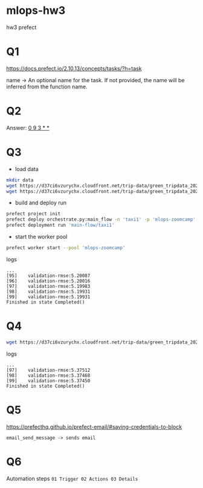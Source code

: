 # mlops-hw3
hw3 prefect

# Q1

https://docs.prefect.io/2.10.13/concepts/tasks/?h=task


name -> An optional name for the task. If not provided, the name will be inferred from the function name.

# Q2

Answer: [0 9 3 * *](https://crontab.guru/#0_9_3_*_*)

# Q3

* load data
```bash
mkdir data
wget https://d37ci6vzurychx.cloudfront.net/trip-data/green_tripdata_2023-01.parquet -O data/green_tripdata_2023-01.parquet
wget https://d37ci6vzurychx.cloudfront.net/trip-data/green_tripdata_2023-02.parquet -O data/green_tripdata_2023-02.parquet   
```


* build and deploy run
```bash
prefect project init
prefect deploy orchestrate.py:main_flow -n 'taxi1' -p 'mlops-zoomcamp'
prefect deployment run 'main-flow/taxi1'
```

* start the worker pool
```bash
prefect worker start --pool 'mlops-zoomcamp'
```

logs
```
...
[95]	validation-rmse:5.20087 
[96]	validation-rmse:5.20016
[97]	validation-rmse:5.19983
[98]	validation-rmse:5.19931
[99]	validation-rmse:5.19931
Finished in state Completed()
```

# Q4


```bash
wget https://d37ci6vzurychx.cloudfront.net/trip-data/green_tripdata_2023-03.parquet -O data/green_tripdata_2023-03.parquet
```


logs
```
...
[97]	validation-rmse:5.37512
[98]	validation-rmse:5.37468
[99]	validation-rmse:5.37450
Finished in state Completed()
```

# Q5

https://prefecthq.github.io/prefect-email/#saving-credentials-to-block

`email_send_message -> sends email`


# Q6 

Automation steps `01 Trigger 02 Actions 03 Details`